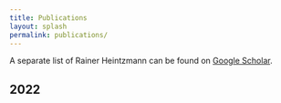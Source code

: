 ```yaml
---
title: Publications
layout: splash 
permalink: publications/ 
---
```


A separate list of Rainer Heintzmann can be found on [Google Scholar](https://scholar.google.com/citations?user=zWZsh0wAAAAJ&hl=de&oi=ao).


## 2022

